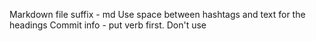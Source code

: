 
Markdown file suffix - md
Use space between hashtags and text for the headings
Commit info - put verb first. Don't use 
